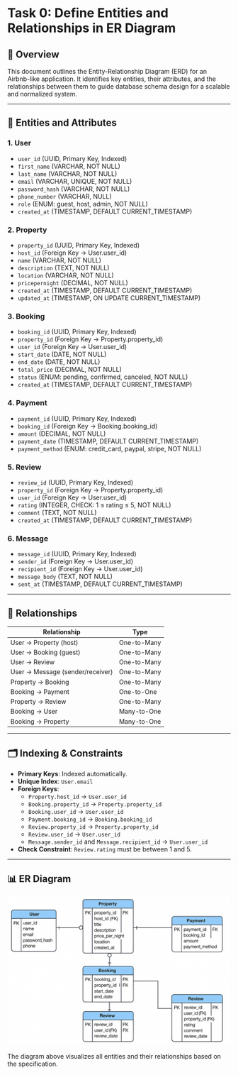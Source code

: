 # Task 0: Define Entities and Relationships in ER Diagram

## 📘 Overview

This document outlines the Entity-Relationship Diagram (ERD) for an Airbnb-like application. It identifies key entities, their attributes, and the relationships between them to guide database schema design for a scalable and normalized system.

---

## 🧩 Entities and Attributes

### 1. **User**
- `user_id` (UUID, Primary Key, Indexed)
- `first_name` (VARCHAR, NOT NULL)
- `last_name` (VARCHAR, NOT NULL)
- `email` (VARCHAR, UNIQUE, NOT NULL)
- `password_hash` (VARCHAR, NOT NULL)
- `phone_number` (VARCHAR, NULL)
- `role` (ENUM: guest, host, admin, NOT NULL)
- `created_at` (TIMESTAMP, DEFAULT CURRENT_TIMESTAMP)

### 2. **Property**
- `property_id` (UUID, Primary Key, Indexed)
- `host_id` (Foreign Key → User.user_id)
- `name` (VARCHAR, NOT NULL)
- `description` (TEXT, NOT NULL)
- `location` (VARCHAR, NOT NULL)
- `pricepernight` (DECIMAL, NOT NULL)
- `created_at` (TIMESTAMP, DEFAULT CURRENT_TIMESTAMP)
- `updated_at` (TIMESTAMP, ON UPDATE CURRENT_TIMESTAMP)

### 3. **Booking**
- `booking_id` (UUID, Primary Key, Indexed)
- `property_id` (Foreign Key → Property.property_id)
- `user_id` (Foreign Key → User.user_id)
- `start_date` (DATE, NOT NULL)
- `end_date` (DATE, NOT NULL)
- `total_price` (DECIMAL, NOT NULL)
- `status` (ENUM: pending, confirmed, canceled, NOT NULL)
- `created_at` (TIMESTAMP, DEFAULT CURRENT_TIMESTAMP)

### 4. **Payment**
- `payment_id` (UUID, Primary Key, Indexed)
- `booking_id` (Foreign Key → Booking.booking_id)
- `amount` (DECIMAL, NOT NULL)
- `payment_date` (TIMESTAMP, DEFAULT CURRENT_TIMESTAMP)
- `payment_method` (ENUM: credit_card, paypal, stripe, NOT NULL)

### 5. **Review**
- `review_id` (UUID, Primary Key, Indexed)
- `property_id` (Foreign Key → Property.property_id)
- `user_id` (Foreign Key → User.user_id)
- `rating` (INTEGER, CHECK: 1 ≤ rating ≤ 5, NOT NULL)
- `comment` (TEXT, NOT NULL)
- `created_at` (TIMESTAMP, DEFAULT CURRENT_TIMESTAMP)

### 6. **Message**
- `message_id` (UUID, Primary Key, Indexed)
- `sender_id` (Foreign Key → User.user_id)
- `recipient_id` (Foreign Key → User.user_id)
- `message_body` (TEXT, NOT NULL)
- `sent_at` (TIMESTAMP, DEFAULT CURRENT_TIMESTAMP)

---

## 🔗 Relationships

| Relationship                    | Type         |
|---------------------------------|--------------|
| User → Property (host)          | One-to-Many  |
| User → Booking (guest)          | One-to-Many  |
| User → Review                   | One-to-Many  |
| User → Message (sender/receiver)| One-to-Many  |
| Property → Booking              | One-to-Many  |
| Booking → Payment               | One-to-One   |
| Property → Review               | One-to-Many  |
| Booking → User                  | Many-to-One  |
| Booking → Property              | Many-to-One  |

---

## 🗂 Indexing & Constraints

- **Primary Keys**: Indexed automatically.
- **Unique Index**: `User.email`
- **Foreign Keys**:
  - `Property.host_id` → `User.user_id`
  - `Booking.property_id` → `Property.property_id`
  - `Booking.user_id` → `User.user_id`
  - `Payment.booking_id` → `Booking.booking_id`
  - `Review.property_id` → `Property.property_id`
  - `Review.user_id` → `User.user_id`
  - `Message.sender_id` and `Message.recipient_id` → `User.user_id`
- **Check Constraint**: `Review.rating` must be between 1 and 5.

---

## 📊 ER Diagram

![ERD](./erd.png)

The diagram above visualizes all entities and their relationships based on the specification.


